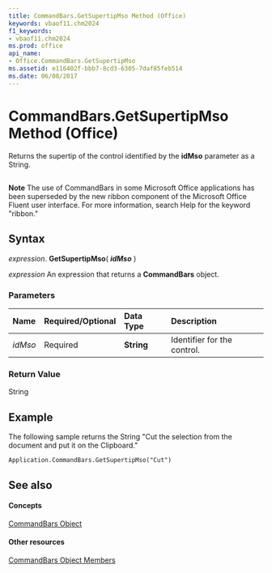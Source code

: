 ```yaml
---
title: CommandBars.GetSupertipMso Method (Office)
keywords: vbaof11.chm2024
f1_keywords:
- vbaof11.chm2024
ms.prod: office
api_name:
- Office.CommandBars.GetSupertipMso
ms.assetid: e116402f-bbb7-8cd3-6305-7daf85feb514
ms.date: 06/08/2017
---
```



# CommandBars.GetSupertipMso Method (Office)

Returns the supertip of the control identified by the **idMso** parameter as a String.


## 


 **Note**  The use of CommandBars in some Microsoft Office applications has been superseded by the new ribbon component of the Microsoft Office Fluent user interface. For more information, search Help for the keyword "ribbon."


## Syntax

 _expression_. **GetSupertipMso**( **_idMso_** )

 _expression_ An expression that returns a **CommandBars** object.


### Parameters



|**Name**|**Required/Optional**|**Data Type**|**Description**|
|:-----|:-----|:-----|:-----|
| _idMso_|Required|**String**|Identifier for the control.|

### Return Value

String


## Example

The following sample returns the String "Cut the selection from the document and put it on the Clipboard."


```
Application.CommandBars.GetSupertipMso("Cut")
```


## See also


#### Concepts


[CommandBars Object](commandbars-object-office.md)
#### Other resources


[CommandBars Object Members](commandbars-members-office.md)

